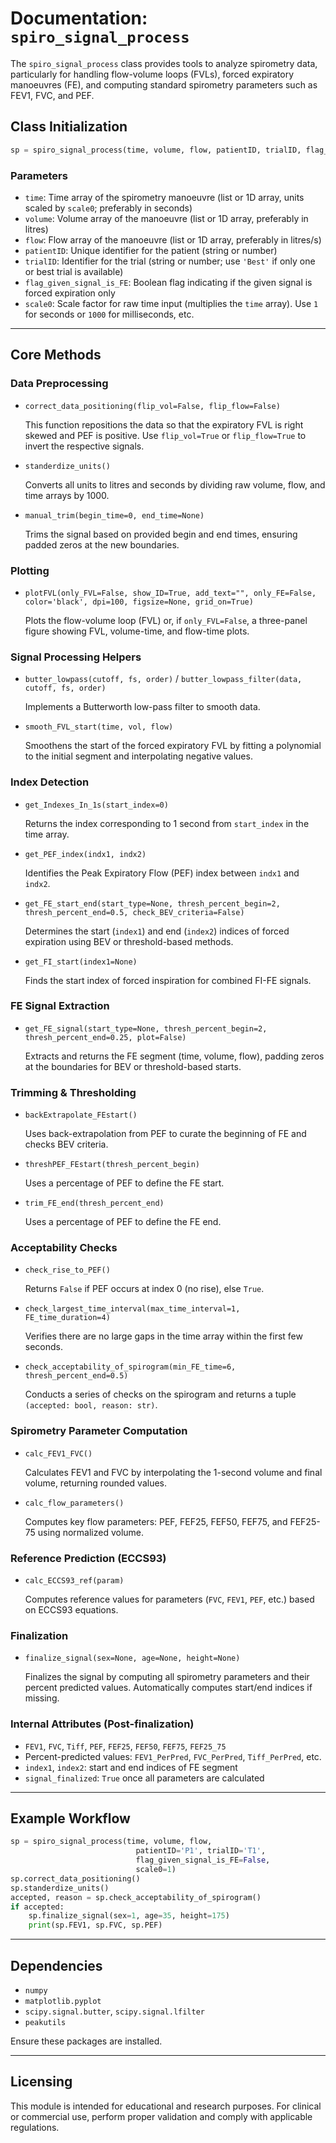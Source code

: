 # Documentation: `spiro_signal_process`

The `spiro_signal_process` class provides tools to analyze spirometry data, particularly for handling flow-volume loops (FVLs), forced expiratory manoeuvres (FE), and computing standard spirometry parameters such as FEV1, FVC, and PEF.

## Class Initialization

```python
sp = spiro_signal_process(time, volume, flow, patientID, trialID, flag_given_signal_is_FE, scale0)
```

### Parameters

* `time`: Time array of the spirometry manoeuvre (list or 1D array, units scaled by `scale0`; preferably in seconds)
* `volume`: Volume array of the manoeuvre (list or 1D array, preferably in litres)
* `flow`: Flow array of the manoeuvre (list or 1D array, preferably in litres/s)
* `patientID`: Unique identifier for the patient (string or number)
* `trialID`: Identifier for the trial (string or number; use `'Best'` if only one or best trial is available)
* `flag_given_signal_is_FE`: Boolean flag indicating if the given signal is forced expiration only
* `scale0`: Scale factor for raw time input (multiplies the `time` array). Use `1` for seconds or `1000` for milliseconds, etc.

---

## Core Methods

### Data Preprocessing

* `correct_data_positioning(flip_vol=False, flip_flow=False)`

  This function repositions the data so that the expiratory FVL is right skewed and PEF is positive. Use `flip_vol=True` or `flip_flow=True` to invert the respective signals.

* `standerdize_units()`

  Converts all units to litres and seconds by dividing raw volume, flow, and time arrays by 1000.

* `manual_trim(begin_time=0, end_time=None)`

  Trims the signal based on provided begin and end times, ensuring padded zeros at the new boundaries.

### Plotting

* `plotFVL(only_FVL=False, show_ID=True, add_text="", only_FE=False, color='black', dpi=100, figsize=None, grid_on=True)`
  
  Plots the flow-volume loop (FVL) or, if `only_FVL=False`, a three-panel figure showing FVL, volume-time, and flow-time plots.

### Signal Processing Helpers

* `butter_lowpass(cutoff, fs, order)` / `butter_lowpass_filter(data, cutoff, fs, order)`

  Implements a Butterworth low-pass filter to smooth data.

* `smooth_FVL_start(time, vol, flow)`

  Smoothens the start of the forced expiratory FVL by fitting a polynomial to the initial segment and interpolating negative values.

### Index Detection

* `get_Indexes_In_1s(start_index=0)`

  Returns the index corresponding to 1 second from `start_index` in the time array.

* `get_PEF_index(indx1, indx2)`

  Identifies the Peak Expiratory Flow (PEF) index between `indx1` and `indx2`.

* `get_FE_start_end(start_type=None, thresh_percent_begin=2, thresh_percent_end=0.5, check_BEV_criteria=False)`

  Determines the start (`index1`) and end (`index2`) indices of forced expiration using BEV or threshold-based methods.

* `get_FI_start(index1=None)`

  Finds the start index of forced inspiration for combined FI-FE signals.

### FE Signal Extraction

* `get_FE_signal(start_type=None, thresh_percent_begin=2, thresh_percent_end=0.25, plot=False)`

  Extracts and returns the FE segment (time, volume, flow), padding zeros at the boundaries for BEV or threshold-based starts.

### Trimming & Thresholding

* `backExtrapolate_FEstart()`

  Uses back-extrapolation from PEF to curate the beginning of FE and checks BEV criteria.

* `threshPEF_FEstart(thresh_percent_begin)`

  Uses a percentage of PEF to define the FE start.

* `trim_FE_end(thresh_percent_end)`

  Uses a percentage of PEF to define the FE end.

### Acceptability Checks

* `check_rise_to_PEF()`

  Returns `False` if PEF occurs at index 0 (no rise), else `True`.

* `check_largest_time_interval(max_time_interval=1, FE_time_duration=4)`

  Verifies there are no large gaps in the time array within the first few seconds.

* `check_acceptability_of_spirogram(min_FE_time=6, thresh_percent_end=0.5)`

  Conducts a series of checks on the spirogram and returns a tuple `(accepted: bool, reason: str)`.

### Spirometry Parameter Computation

* `calc_FEV1_FVC()`

  Calculates FEV1 and FVC by interpolating the 1-second volume and final volume, returning rounded values.

* `calc_flow_parameters()`

  Computes key flow parameters: PEF, FEF25, FEF50, FEF75, and FEF25-75 using normalized volume.

### Reference Prediction (ECCS93)

* `calc_ECCS93_ref(param)`

  Computes reference values for parameters (`FVC`, `FEV1`, `PEF`, etc.) based on ECCS93 equations.

### Finalization

* `finalize_signal(sex=None, age=None, height=None)`

  Finalizes the signal by computing all spirometry parameters and their percent predicted values. Automatically computes start/end indices if missing.

### Internal Attributes (Post-finalization)

* `FEV1`, `FVC`, `Tiff`, `PEF`, `FEF25`, `FEF50`, `FEF75`, `FEF25_75`
* Percent-predicted values: `FEV1_PerPred`, `FVC_PerPred`, `Tiff_PerPred`, etc.
* `index1`, `index2`: start and end indices of FE segment
* `signal_finalized`: `True` once all parameters are calculated

---

## Example Workflow

```python
sp = spiro_signal_process(time, volume, flow,
                            patientID='P1', trialID='T1',
                            flag_given_signal_is_FE=False,
                            scale0=1)
sp.correct_data_positioning()
sp.standerdize_units()
accepted, reason = sp.check_acceptability_of_spirogram()
if accepted:
    sp.finalize_signal(sex=1, age=35, height=175)
    print(sp.FEV1, sp.FVC, sp.PEF)
```

---

## Dependencies

* `numpy`
* `matplotlib.pyplot`
* `scipy.signal.butter`, `scipy.signal.lfilter`
* `peakutils`

Ensure these packages are installed.

---

## Licensing

This module is intended for educational and research purposes. For clinical or commercial use, perform proper validation and comply with applicable regulations.

